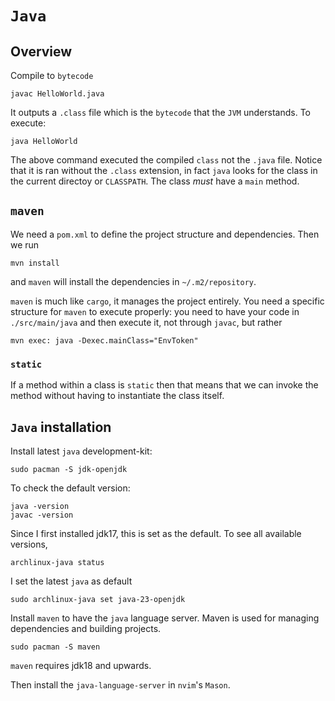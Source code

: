 # `Java`

## Overview

Compile to `bytecode`

```console
javac HelloWorld.java

```

It outputs a `.class` file which is the `bytecode` that the `JVM` understands.
To execute:

```console
java HelloWorld

```

The above command executed the compiled `class` not the `.java` file. Notice that it is ran
without the `.class` extension, in fact `java` looks for the class in the current directoy or 
`CLASSPATH`. The class *must* have a `main` method.


## `maven`

We need a `pom.xml` to define the project structure and dependencies. Then we run

```console
mvn install

```

and `maven` will install the dependencies in `~/.m2/repository`.

`maven` is much like `cargo`, it manages the project entirely. You need a specific 
structure for `maven` to execute properly: you need to have your code in `./src/main/java`
and then execute it, not through `javac`, but rather

```console
mvn exec: java -Dexec.mainClass="EnvToken"

```
### `static`

If a method within a class is `static` then that means that we can invoke the method
without having to instantiate the class itself.




## `Java` installation

Install latest `java` development-kit:

```console
sudo pacman -S jdk-openjdk

```
To check the default version:

```console
java -version
javac -version

```

Since I first installed jdk17, this is set as the default. To see all available versions, 

```console
archlinux-java status

```

I set the latest `java` as default

```console
sudo archlinux-java set java-23-openjdk

```
    
Install `maven` to have the `java` language server. Maven is used for managing
dependencies and building projects.

```console
sudo pacman -S maven

```

`maven` requires jdk18 and upwards.

Then install the `java-language-server` in `nvim`'s `Mason`. 
